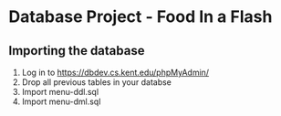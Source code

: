 # Database Project - Food In a Flash
## Importing the database
1) Log in to https://dbdev.cs.kent.edu/phpMyAdmin/
2) Drop all previous tables in your databse
3) Import menu-ddl.sql
4) Import menu-dml.sql
